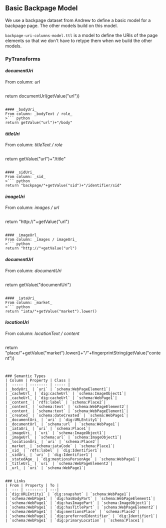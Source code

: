 ## Basic Backpage Model

We use a backpage dataset from Andrew to define a basic model for a backpage page. The other models build on this model.

`backpage-uri-columns-model.ttl` is a model to define the URIs of the page elements so that we don't have to retype them when we build the other models.

### PyTransforms
#### _documentUri_
From column: _url_
>``` python
return documentUrl(getValue("url"))
```

#### _bodyUri_
From column: _bodyText / role_
>``` python
return getValue("url")+"/body"
```

#### _titleUri_
From column: _titleText / role_
>``` python
return getValue("url")+"/title"
```

#### _sidUri_
From column: _sid_
>``` python
return "backpage/"+getValue("sid")+"/identifier/sid"
```

#### _imageUri_
From column: _images / url_
>``` python
return "http://"+getValue("url")
```

#### _imageUrl_
From column: _images / imageUri_
>``` python
return "http://"+getValue("url")
```

#### _documentUrl_
From column: _documentUri_
>``` python
return getValue("documentUri")
```

#### _iataUri_
From column: _market_
>``` python
return "iata/"+getValue("market").lower()
```

#### _locationUri_
From column: _locationText / content_
>``` python
return "place/"+getValue("market").lower()+"/"+fingerprintString(getValue("content"))
```


### Semantic Types
| Column | Property | Class |
|  ----- | -------- | ----- |
| _bodyUri_ | `uri` | `schema:WebPageElement1`|
| _cacheUrl_ | `dig:cacheUrl` | `schema:ImageObject1`|
| _cacheUrl_ | `dig:cacheUrl` | `schema:WebPage1`|
| _content_ | `rdfs:label` | `schema:Place2`|
| _content_ | `schema:text` | `schema:WebPageElement2`|
| _content_ | `schema:text` | `schema:WebPageElement1`|
| _created_ | `schema:dateCreated` | `schema:WebPage1`|
| _documentUri_ | `uri` | `dig:URLEntity1`|
| _documentUrl_ | `schema:url` | `schema:WebPage1`|
| _iataUri_ | `uri` | `schema:Place1`|
| _imageUri_ | `uri` | `schema:ImageObject1`|
| _imageUrl_ | `schema:url` | `schema:ImageObject1`|
| _locationUri_ | `uri` | `schema:Place2`|
| _market_ | `schema:iataCode` | `schema:Place1`|
| _sid_ | `rdfs:label` | `dig:Identifier1`|
| _sidUri_ | `uri` | `dig:Identifier1`|
| _statedAge_ | `dig:mentionsPersonAge` | `schema:WebPage1`|
| _titleUri_ | `uri` | `schema:WebPageElement2`|
| _url_ | `uri` | `schema:WebPage1`|


### Links
| From | Property | To |
|  --- | -------- | ---|
| `dig:URLEntity1` | `dig:snapshot` | `schema:WebPage1`|
| `schema:WebPage1` | `dig:hasBodyPart` | `schema:WebPageElement1`|
| `schema:WebPage1` | `dig:hasImagePart` | `schema:ImageObject1`|
| `schema:WebPage1` | `dig:hasTitlePart` | `schema:WebPageElement2`|
| `schema:WebPage1` | `dig:mentionsPlace` | `schema:Place2`|
| `schema:WebPage1` | `dig:preferredIdentifier` | `dig:Identifier1`|
| `schema:WebPage1` | `dig:primaryLocation` | `schema:Place1`|